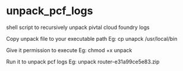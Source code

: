 # unpack_pcf_logs
shell script to recursively unpack  pivtal cloud foundry logs


Copy unpack file to your executable path Eg: cp unapck /usr/local/bin

Give it permission to execute  Eg: chmod +x unpack

Run it to unpack pcf logs Eg: unpack router-e31a99ce5e83.zip
